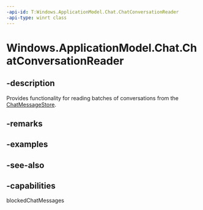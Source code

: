 ----api-id: T:Windows.ApplicationModel.Chat.ChatConversationReader
-api-type: winrt class
---<!-- Class syntax.public class ChatConversationReader : Windows.ApplicationModel.Chat.IChatConversationReader--># Windows.ApplicationModel.Chat.ChatConversationReader## -descriptionProvides functionality for reading batches of conversations from the [ChatMessageStore](chatmessagestore.md).## -remarks## -examples## -see-also## -capabilitiesblockedChatMessages